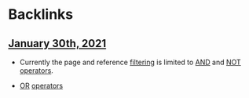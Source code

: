 
# Backlinks
## [January 30th, 2021](<January 30th, 2021.md>)
- Currently the page and reference [filtering](<filtering.md>) is limited to [AND](<AND.md>) and [NOT](<NOT.md>) [operators](<operators.md>).

- [OR](<OR.md>) [operators](<operators.md>)

